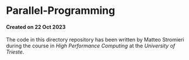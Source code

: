 # Parallel-Programming
#### Created on 22 Oct 2023
The code in this directory repository has been written by Matteo Stromieri during the course in _High Performance Computing_ at the _University of Trieste_.
